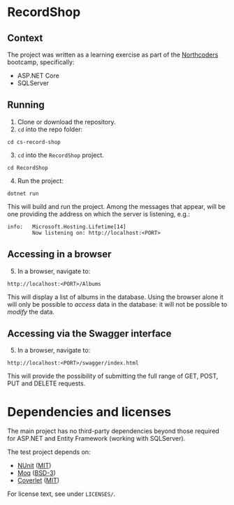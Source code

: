 # RecordShop

## Context

The project was written as a learning exercise as part of the [Northcoders](https://northcoders.com/) bootcamp, specifically:

- ASP.NET Core
- SQLServer

## Running

1. Clone or download the repository.
2. `cd` into the repo folder:

```
cd cs-record-shop
```

3. `cd` into the `RecordShop` project.

```
cd RecordShop
```

4. Run the project:

```
dotnet run
```

This will build and run the project. Among the messages that appear, will be one providing the address on which the server is listening, e.g.:

```
info:   Microsoft.Hosting.Lifetime[14]
        Now listening on: http://localhost:<PORT> 

```

## Accessing in a browser 

5. In a browser, navigate to:

```
http://localhost:<PORT>/Albums
```

This will display a list of albums in the database. Using the browser alone it will only be possible to _access_ data in the database: it will not be possible to _modify_ the data.

## Accessing via the Swagger interface

5. In a browser, navigate to:

```
http://localhost:<PORT>/swagger/index.html
```

This will provide the possibility of submitting the full range of GET, POST, PUT and DELETE requests. 

# Dependencies and licenses

The main project has no third-party dependencies beyond those required for ASP.NET and Entity Framework (working with SQLServer).

The test project depends on:
- [NUnit](https://github.com/nunit/nunit) ([MIT](https://github.com/nunit/nunit?tab=MIT-1-ov-file#readme))
- [Moq](https://github.com/devlooped/moq) ([BSD-3](https://github.com/devlooped/moq?tab=License-1-ov-file#readme))
- [Coverlet](https://github.com/coverlet-coverage/) ([MIT](https://github.com/coverlet-coverage/coverlet?tab=License-1-ov-file))

For license text, see under `LICENSES/`.
